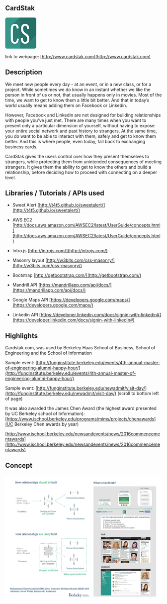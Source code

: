 ## CardStak

![alt tag](https://raw.githubusercontent.com/mozadeh/cardstak/master/new_logo.jpg)

link to webpage: [http://www.cardstak.com](http://www.cardstak.com)

## Description

We meet new people every day - at an event, or in a new class, or for a project. While sometimes we do know in an instant whether we like the person in front of us or not, that usually happens only in movies. Most of the time, we want to get to know them a little bit better. And that in today’s world usually means adding them on Facebook or Linkedin.

However, Facebook and Linkedin are not designed for building relationships with people you’ve just met. There are many times when you want to present only a particular dimension of yourself, without having to expose your entire social network and past history to strangers. At the same time, you do want to be able to interact with them, safely and get to know them better. And this is where people, even today, fall back to exchanging business
cards.

CardStak gives the users control over how they present themselves to strangers, while protecting them from unintended consequences of meeting strangers. It gives them the ability to get to know the others and build a relationship, before deciding how to proceed with connecting on a deeper level.

## Libraries / Tutorials / APIs used

- Sweet Alert [http://t4t5.github.io/sweetalert/](http://t4t5.github.io/sweetalert/)

- AWS EC2 [http://docs.aws.amazon.com/AWSEC2/latest/UserGuide/concepts.html](http://docs.aws.amazon.com/AWSEC2/latest/UserGuide/concepts.html)

- Intro.js [http://introjs.com/](http://introjs.com/)

- Masonry layout [http://w3bits.com/css-masonry/](http://w3bits.com/css-masonry/)

- Bootstrap [http://getbootstrap.com/](http://getbootstrap.com/)

- Mandrill API [https://mandrillapp.com/api/docs/](https://mandrillapp.com/api/docs/)

- Google Maps API [https://developers.google.com/maps/](https://developers.google.com/maps/)

- Linkedin API [https://developer.linkedin.com/docs/signin-with-linkedin#](https://developer.linkedin.com/docs/signin-with-linkedin#)


## Highlights

Cardstak.com, was used by Berkeley Haas School of Business, School of Engineering and the School of Information 

Sample event: [http://funginstitute.berkeley.edu/events/4th-annual-master-of-engineering-alumni-happy-hour/](http://funginstitute.berkeley.edu/events/4th-annual-master-of-engineering-alumni-happy-hour/)

Sample event: [http://funginstitute.berkeley.edu/newadmit/visit-day/](http://funginstitute.berkeley.edu/newadmit/visit-day/) (scroll to bottom left of page)

It was also awarded the James Chen Award (the highest award presented by UC Berkeley school of Information): 
[https://www.ischool.berkeley.edu/programs/mims/projects/chenawards](UC Berkeley Chen awards by year)

[http://www.ischool.berkeley.edu/newsandevents/news/2016commencementawards](http://www.ischool.berkeley.edu/newsandevents/news/2016commencementawards)


## Concept

![alt tag](https://raw.githubusercontent.com/mozadeh/cardstak/master/poster.jpg)
